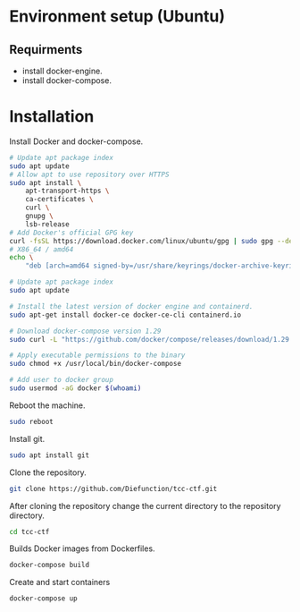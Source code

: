 # Environment setup (Ubuntu)
## Requirments
* install docker-engine.
* install docker-compose.

# Installation
Install Docker and docker-compose.
```bash
# Update apt package index
sudo apt update
# Allow apt to use repository over HTTPS
sudo apt install \
    apt-transport-https \
    ca-certificates \
    curl \
    gnupg \
    lsb-release
# Add Docker's official GPG key
curl -fsSL https://download.docker.com/linux/ubuntu/gpg | sudo gpg --dearmor -o /usr/share/keyrings/docker-archive-keyring.gpg
# X86_64 / amd64
echo \
    "deb [arch=amd64 signed-by=/usr/share/keyrings/docker-archive-keyring.gpg] https://download.docker.com/linux/ubuntu $(lsb_release -cs) stable" | sudo tee /etc/apt/sources.list.d/docker.list > /dev/null

# Update apt package index
sudo apt update

# Install the latest version of docker engine and containerd.
sudo apt-get install docker-ce docker-ce-cli containerd.io

# Download docker-compose version 1.29
sudo curl -L "https://github.com/docker/compose/releases/download/1.29.2/docker-compose-$(uname -s)-$(uname -m)" -o /usr/local/bin/docker-compose

# Apply executable permissions to the binary
sudo chmod +x /usr/local/bin/docker-compose

# Add user to docker group
sudo usermod -aG docker $(whoami)
```
Reboot the machine.
```bash
sudo reboot
```
Install git.
```bash
sudo apt install git
```
Clone the repository.
```bash
git clone https://github.com/Diefunction/tcc-ctf.git
```
After cloning the repository change the current directory to the repository directory.
```bash
cd tcc-ctf
```
Builds Docker images from Dockerfiles.
```bash
docker-compose build
```
Create and start containers
```bash
docker-compose up
```